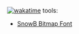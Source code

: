 [![wakatime](https://wakatime.com/badge/user/018d898b-1652-45ee-afd7-62b648d42724/project/be740323-c8b4-4dfa-b276-1acf948daa12.svg)](https://wakatime.com/badge/user/018d898b-1652-45ee-afd7-62b648d42724/project/be740323-c8b4-4dfa-b276-1acf948daa12)
tools:
- [SnowB Bitmap Font](https://snowb.org/) 
